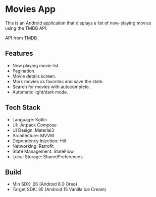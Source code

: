 # Movies App
This is an Android application that displays a list of now-playing movies using the TMDB API.

API from [TMDB](https://www.themoviedb.org/)

## Features
- Now playing movie list.
- Pagination.
- Movie details screen.
- Mark movies as favorites and save the state.
- Search for movies with autocomplete.
- Automatic light/dark mode.

## Tech Stack
- Language: Kotlin
- UI: Jetpack Compose
- UI Design: Material3
- Architecture: MVVM
- Dependency Injection: Hilt
- Networking: Retrofit
- State Management: StateFlow
- Local Storage: SharedPreferences

## Build
- Min SDK: 26 (Android 8.0 Oreo)
- Target SDK: 35 (Android 15 Vanilla Ice Cream)
